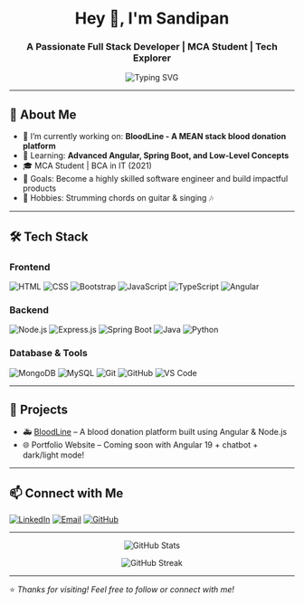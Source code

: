 <!-- GitHub Profile README -->

<h1 align="center">Hey 👋, I'm Sandipan</h1>
<h3 align="center">A Passionate Full Stack Developer | MCA Student | Tech Explorer</h3>

<p align="center">
  <img src="https://readme-typing-svg.demolab.com?font=Fira+Code&size=22&pause=1000&center=true&vCenter=true&width=435&lines=Full+Stack+Developer;Frontend+%7C+Backend+%7C+MEAN+Stack;Love+Crafting+Clean+UIs+%26+Efficient+Code;Open+Source+Enthusiast" alt="Typing SVG" />
</p>

---

## 🚀 About Me

- 🔭 I’m currently working on: **BloodLine - A MEAN stack blood donation platform**
- 🌱 Learning: **Advanced Angular, Spring Boot, and Low-Level Concepts**
- 🎓 MCA Student | BCA in IT (2021)
- 🎯 Goals: Become a highly skilled software engineer and build impactful products
- 🎸 Hobbies: Strumming chords on guitar & singing 🎶

---

## 🛠️ Tech Stack

### Frontend
![HTML](https://img.shields.io/badge/-HTML5-E34F26?style=flat&logo=html5)
![CSS](https://img.shields.io/badge/-CSS3-1572B6?style=flat&logo=css3)
![Bootstrap](https://img.shields.io/badge/-Bootstrap-563D7C?style=flat&logo=bootstrap)
![JavaScript](https://img.shields.io/badge/-JavaScript-F7DF1E?style=flat&logo=javascript)
![TypeScript](https://img.shields.io/badge/-TypeScript-3178C6?style=flat&logo=typescript)
![Angular](https://img.shields.io/badge/-Angular-DD0031?style=flat&logo=angular)

### Backend
![Node.js](https://img.shields.io/badge/-Node.js-339933?style=flat&logo=nodedotjs)
![Express.js](https://img.shields.io/badge/-Express.js-000000?style=flat&logo=express)
![Spring Boot](https://img.shields.io/badge/-Spring%20Boot-6DB33F?style=flat&logo=springboot)
![Java](https://img.shields.io/badge/-Java-007396?style=flat&logo=java)
![Python](https://img.shields.io/badge/-Python-3776AB?style=flat&logo=python)

### Database & Tools
![MongoDB](https://img.shields.io/badge/-MongoDB-47A248?style=flat&logo=mongodb)
![MySQL](https://img.shields.io/badge/-MySQL-4479A1?style=flat&logo=mysql)
![Git](https://img.shields.io/badge/-Git-F05032?style=flat&logo=git)
![GitHub](https://img.shields.io/badge/-GitHub-181717?style=flat&logo=github)
![VS Code](https://img.shields.io/badge/-VS%20Code-007ACC?style=flat&logo=visualstudiocode)

---

## 📌 Projects

- 🚑 [BloodLine](https://github.com/yourusername/bloodline) – A blood donation platform built using Angular & Node.js
- 🌐 Portfolio Website – Coming soon with Angular 19 + chatbot + dark/light mode!

---

## 📫 Connect with Me

[![LinkedIn](https://img.shields.io/badge/-LinkedIn-0077B5?style=flat&logo=linkedin)](https://linkedin.com/in/sandipankarmakar)
[![Email](https://img.shields.io/badge/-Email-D14836?style=flat&logo=gmail&logoColor=white)](mailto:your.email@example.com)
[![GitHub](https://img.shields.io/badge/-GitHub-181717?style=flat&logo=github)](https://github.com/yourusername)

---

<p align="center">
  <img src="https://github-readme-stats.vercel.app/api?username=yourusername&show_icons=true&theme=radical" alt="GitHub Stats" />
</p>
<p align="center">
  <img src="https://github-readme-streak-stats.herokuapp.com/?user=yourusername&theme=radical" alt="GitHub Streak" />
</p>

---

⭐️ *Thanks for visiting! Feel free to follow or connect with me!*
